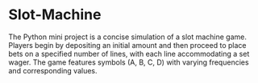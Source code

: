 # Slot-Machine
The Python mini project is a concise simulation of a slot machine game. Players begin by depositing an initial amount and then proceed to place bets on a specified number of lines, with each line accommodating a set wager. The game features symbols (A, B, C, D) with varying frequencies and corresponding values.
